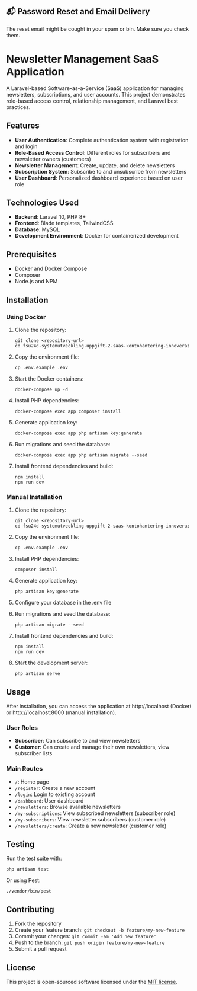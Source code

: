 ## 📬 Password Reset and Email Delivery
The reset email might be cought in your spam or bin. Make sure you check them.


# Newsletter Management SaaS Application

A Laravel-based Software-as-a-Service (SaaS) application for managing newsletters, subscriptions, and user accounts. This project demonstrates role-based access control, relationship management, and Laravel best practices.

## Features

- **User Authentication**: Complete authentication system with registration and login
- **Role-Based Access Control**: Different roles for subscribers and newsletter owners (customers)
- **Newsletter Management**: Create, update, and delete newsletters
- **Subscription System**: Subscribe to and unsubscribe from newsletters
- **User Dashboard**: Personalized dashboard experience based on user role

## Technologies Used

- **Backend**: Laravel 10, PHP 8+
- **Frontend**: Blade templates, TailwindCSS
- **Database**: MySQL 
- **Development Environment**: Docker for containerized development

## Prerequisites

- Docker and Docker Compose
- Composer
- Node.js and NPM

## Installation

### Using Docker

1. Clone the repository:
   ```
   git clone <repository-url>
   cd fsu24d-systemutveckling-uppgift-2-saas-kontohantering-innoveraz
   ```

2. Copy the environment file:
   ```
   cp .env.example .env
   ```

3. Start the Docker containers:
   ```
   docker-compose up -d
   ```

4. Install PHP dependencies:
   ```
   docker-compose exec app composer install
   ```

5. Generate application key:
   ```
   docker-compose exec app php artisan key:generate
   ```

6. Run migrations and seed the database:
   ```
   docker-compose exec app php artisan migrate --seed
   ```

7. Install frontend dependencies and build:
   ```
   npm install
   npm run dev
   ```

### Manual Installation

1. Clone the repository:
   ```
   git clone <repository-url>
   cd fsu24d-systemutveckling-uppgift-2-saas-kontohantering-innoveraz
   ```

2. Copy the environment file:
   ```
   cp .env.example .env
   ```

3. Install PHP dependencies:
   ```
   composer install
   ```

4. Generate application key:
   ```
   php artisan key:generate
   ```

5. Configure your database in the .env file

6. Run migrations and seed the database:
   ```
   php artisan migrate --seed
   ```

7. Install frontend dependencies and build:
   ```
   npm install
   npm run dev
   ```

8. Start the development server:
   ```
   php artisan serve
   ```

## Usage

After installation, you can access the application at http://localhost (Docker) or http://localhost:8000 (manual installation).

### User Roles

- **Subscriber**: Can subscribe to and view newsletters
- **Customer**: Can create and manage their own newsletters, view subscriber lists

### Main Routes

- `/`: Home page
- `/register`: Create a new account
- `/login`: Login to existing account
- `/dashboard`: User dashboard
- `/newsletters`: Browse available newsletters
- `/my-subscriptions`: View subscribed newsletters (subscriber role)
- `/my-subscribers`: View newsletter subscribers (customer role)
- `/newsletters/create`: Create a new newsletter (customer role)

## Testing

Run the test suite with:

```
php artisan test
```

Or using Pest:

```
./vendor/bin/pest
```

## Contributing

1. Fork the repository
2. Create your feature branch: `git checkout -b feature/my-new-feature`
3. Commit your changes: `git commit -am 'Add new feature'`
4. Push to the branch: `git push origin feature/my-new-feature`
5. Submit a pull request

## License

This project is open-sourced software licensed under the [MIT license](https://opensource.org/licenses/MIT).
